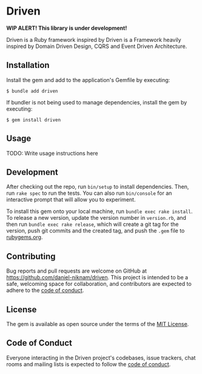 # Driven

**WIP ALERT! This library is under development!**

Driven is a Ruby framework inspired by Driven is a Framework heavily inspired by Domain Driven Design,
CQRS and Event Driven Architecture.

## Installation

Install the gem and add to the application's Gemfile by executing:

    $ bundle add driven

If bundler is not being used to manage dependencies, install the gem by executing:

    $ gem install driven

## Usage

TODO: Write usage instructions here

## Development

After checking out the repo, run `bin/setup` to install dependencies. Then, run `rake spec` to run the tests. You can also run `bin/console` for an interactive prompt that will allow you to experiment.

To install this gem onto your local machine, run `bundle exec rake install`. To release a new version, update the version number in `version.rb`, and then run `bundle exec rake release`, which will create a git tag for the version, push git commits and the created tag, and push the `.gem` file to [rubygems.org](https://rubygems.org).

## Contributing

Bug reports and pull requests are welcome on GitHub at https://github.com/daniel-niknam/driven. This project is intended to be a safe, welcoming space for collaboration, and contributors are expected to adhere to the [code of conduct](https://github.com/[USERNAME]/driven/blob/main/CODE_OF_CONDUCT.md).

## License

The gem is available as open source under the terms of the [MIT License](https://opensource.org/licenses/MIT).

## Code of Conduct

Everyone interacting in the Driven project's codebases, issue trackers, chat rooms and mailing lists is expected to follow the [code of conduct](https://github.com/[USERNAME]/driven/blob/main/CODE_OF_CONDUCT.md).
